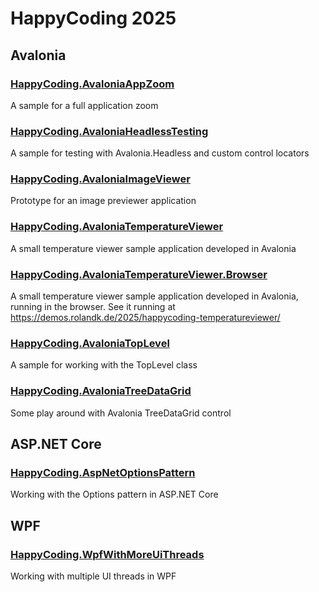 # HappyCoding 2025
## Avalonia
### [HappyCoding.AvaloniaAppZoom](HappyCoding.AvaloniaAppZoom)
A sample for a full application zoom

### [HappyCoding.AvaloniaHeadlessTesting](HappyCoding.AvaloniaHeadlessTesting)
A sample for testing with Avalonia.Headless and custom control locators

### [HappyCoding.AvaloniaImageViewer](HappyCoding.AvaloniaImageViewer)
Prototype for an image previewer application

### [HappyCoding.AvaloniaTemperatureViewer](HappyCoding.AvaloniaTemperatureViewer)
A small temperature viewer sample application developed in Avalonia

### [HappyCoding.AvaloniaTemperatureViewer.Browser](HappyCoding.AvaloniaTemperatureViewer.Browser)
A small temperature viewer sample application developed in Avalonia, running in the browser.
See it running at https://demos.rolandk.de/2025/happycoding-temperatureviewer/

### [HappyCoding.AvaloniaTopLevel](HappyCoding.AvaloniaTopLevel)
A sample for working with the TopLevel class

### [HappyCoding.AvaloniaTreeDataGrid](HappyCoding.AvaloniaTreeDataGrid)
Some play around with Avalonia TreeDataGrid control

## ASP.NET Core
### [HappyCoding.AspNetOptionsPattern](HappyCoding.AspNetOptionsPattern)
Working with the Options pattern in ASP.NET Core

## WPF
### [HappyCoding.WpfWithMoreUiThreads](HappyCoding.WpfWithMoreUiThreads)
Working with multiple UI threads in WPF
